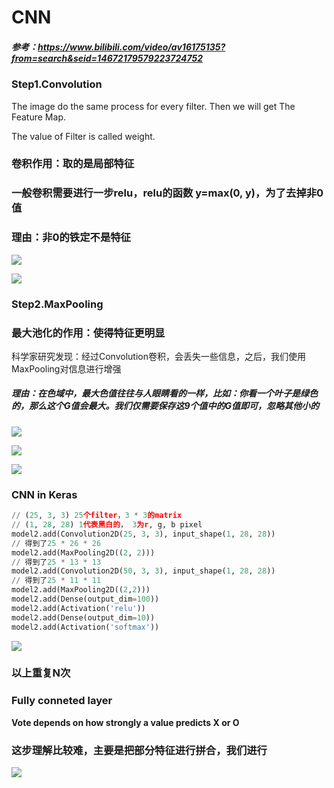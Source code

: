 # CNN

##### 参考：https://www.bilibili.com/video/av16175135?from=search&seid=14672179579223724752

### Step1.Convolution

The image do the same process for every filter. Then we will get The Feature Map.

The value of Filter is called weight.

### 卷积作用：取的是局部特征

### 一般卷积需要进行一步relu，relu的函数 y=max(0, y)，为了去掉非0值

### 理由：非0的铁定不是特征

![](https://img2020.cnblogs.com/blog/1449595/202003/1449595-20200312174957006-1592385752.png)



![](https://img2020.cnblogs.com/blog/1449595/202003/1449595-20200312175103999-1762221347.png)



### Step2.MaxPooling

### 最大池化的作用：使得特征更明显

科学家研究发现：经过Convolution卷积，会丢失一些信息，之后，我们使用MaxPooling对信息进行增强

##### 理由：在色域中，最大色值往往与人眼睛看的一样，比如：你看一个叶子是绿色的，那么这个G值会最大。我们仅需要保存这9个值中的G值即可，忽略其他小的

![](https://img2020.cnblogs.com/blog/1449595/202003/1449595-20200312175523322-78457023.png)

![](https://img2020.cnblogs.com/blog/1449595/202003/1449595-20200312175606907-283150552.png)

![](https://img2020.cnblogs.com/blog/1449595/202003/1449595-20200312180108021-1531064547.png)



### CNN in Keras

```python
// (25, 3, 3) 25个filter，3 * 3的matrix
// (1, 28, 28) 1代表黑白的， 3为r, g, b pixel
model2.add(Convolution2D(25, 3, 3), input_shape(1, 28, 28))
// 得到了25 * 26 * 26
model2.add(MaxPooling2D((2, 2)))
// 得到了25 * 13 * 13
model2.add(Convolution2D(50, 3, 3), input_shape(1, 28, 28))
// 得到了25 * 11 * 11
model2.add(MaxPooling2D((2,2)))
model2.add(Dense(output_dim=100))
model2.add(Activation('relu'))
model2.add(Dense(output_dim=10))
model2.add(Activation('softmax'))
```

![](https://img2020.cnblogs.com/blog/1449595/202003/1449595-20200312185006484-691614060.png)



### 以上重复N次

### Fully conneted layer

**Vote depends on how strongly a value predicts X or O**

### 这步理解比较难，主要是把部分特征进行拼合，我们进行

![](https://img2020.cnblogs.com/blog/1449595/202003/1449595-20200313140101572-1154364455.png)































